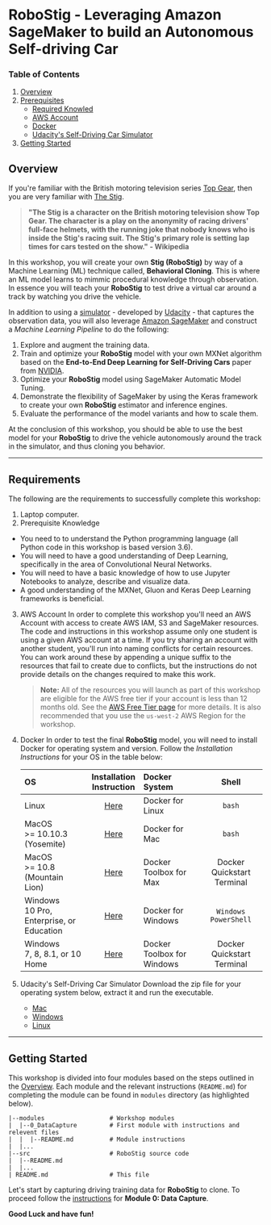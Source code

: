 # RoboStig - Leveraging Amazon SageMaker to build an Autonomous Self-driving Car

### Table of Contents

1. [Overview](#overview)
2. [Prerequisites](#prerequisites)
    * [Required Knowled](#required-knowledge)
    * [AWS Account](#aws-account)
    * [Docker](#docker)
    * [Udacity's Self-Driving Car Simulator](#udacitys-self-driving-car-simulator)
3. [Getting Started](#getting-started)

## Overview

If you're familiar with the British motoring television series [Top Gear](https://en.wikipedia.org/wiki/Top_Gear_(2002_TV_series)), then you are very familiar with [The Stig](https://www.topgear.com/car-news/stig).

>__"The Stig is a character on the British motoring television show Top Gear. The character is a play on the anonymity of racing drivers' full-face helmets, with the running joke that nobody knows who is inside the Stig's racing suit. The Stig's primary role is setting lap times for cars tested on the show." - Wikipedia__

In this workshop, you will create your own __Stig (RoboStig)__  by way of a Machine Learning (ML) technique called, __Behavioral Cloning__. This is where an ML model learns to mimmic procedural knowledge through observation. In essence you will teach your __RoboStig__ to test drive a virtual car around a track by watching you drive the vehicle.

In addition to using a [simulator](https://github.com/udacity/self-driving-car-sim) - developed by [Udacity](https://www.udacity.com/) - that captures the observation data, you will also leverage [Amazon SageMaker](https://aws.amazon.com/sagemaker) and construct a *Machine Learning Pipeline* to do the following:

1. Explore and augment the training data.
2. Train and optimize your __RoboStig__ model with your own MXNet algorithm based on the __End-to-End Deep Learning for Self-Driving Cars__ paper from [NVIDIA](https://devblogs.nvidia.com/deep-learning-self-driving-cars/).
3. Optimize your __RoboStig__ model using SageMaker Automatic Model Tuning.
4. Demonstrate the flexibility of SageMaker by using the Keras framework to create your own __RoboStig__ estimator and inference engines.
5. Evaluate the performance of the model variants and how to scale them.

At the conclusion of this workshop, you should be able to use the best model for your __RoboStig__ to drive the vehicle autonomously around the track in the simulator, and thus cloning you behavior.

---

## Requirements

The following are the requirements to successfully complete this workshop:

1. Laptop computer.
2. Prerequisite Knowledge
- You need to to understand the Python programming language (all Python code in this workshop is based version 3.6).
- You will need to have a good understanding of Deep Learning, specifically in the area of Convolutional Neural Networks. 
- You will need to have a basic knowledge of how to use Jupyter Notebooks to analyze, describe and visualize data.
- A good understanding of the MXNet, Gluon and Keras Deep Learning frameworks is beneficial.
3. AWS Account
    In order to complete this workshop you'll need an AWS Account with access to create AWS IAM, S3 and SageMaker resources. The code and instructions in this workshop assume only one student is using a given AWS account at a time. If you try sharing an account with another student, you'll run into naming conflicts for certain resources. You can work around these by appending a unique suffix to the resources that fail to create due to conflicts, but the instructions do not provide details on the changes required to make this work.
    >__Note:__ All of the resources you will launch as part of this workshop are eligible for the AWS free tier if your account is less than 12 months old. See the [AWS Free Tier page](https://aws.amazon.com/free/) for more details. It is also recommended that you use the `us-west-2` AWS Region for the workshop.
4. Docker
    In order to test the final __RoboStig__ model, you will need to install Docker for operating system and version. Follow the *Installation Instructions* for your OS in the table below:

    | OS                                       | Installation<br>Instruction               | Docker System               | Shell                      |
    |:-----------------------------------------|:-----------------------------------------:|:----------------------------|:--------------------------:|
    | Linux                                    | [Here](https://docs.docker.com/engine/installation/linux/)           | Docker for Linux            | `bash`                     |
    | MacOS <br>>= 10.10.3 (Yosemite)              | [Here](https://docs.docker.com/docker-for-mac/)             | Docker for Mac              | `bash`                     |
    | MacOS <br>>= 10.8 (Mountain Lion)            | [Here](https://docs.docker.com/toolbox/toolbox_install_mac/)     | Docker Toolbox for Max      | Docker Quickstart Terminal |
    | Windows <br>10 Pro, Enterprise, or Education | [Here](https://docs.docker.com/docker-for-windows)         | Docker for Windows          | `Windows PowerShell`       |
    | Windows <br>7, 8, 8.1, or 10 Home            | [Here](https://docs.docker.com/toolbox/toolbox_install_windows/) | Docker Toolbox for Windows  | Docker Quickstart Terminal |
5. Udacity's Self-Driving Car Simulator
    Download the zip file for your operating system below, extract it and run the executable.
    - [Mac](https://d17h27t6h515a5.cloudfront.net/topher/2017/February/58983385_beta-simulator-mac/beta-simulator-mac.zip)
    - [Windows](https://d17h27t6h515a5.cloudfront.net/topher/2017/February/58983318_beta-simulator-windows/beta-simulator-windows.zip)
    - [Linux](https://d17h27t6h515a5.cloudfront.net/topher/2017/February/58983558_beta-simulator-linux/beta-simulator-linux.zip)

---

## Getting Started

<!--Before you can start, clone the repository by following these instructions:

1. Download the Git client for your operating system:
    >__Note:__ The list below contains links to the common *git-scm* client. Feel free to use an alternative client of your choosing.
    - [Mac](https://git-scm.com/download/mac)
    - [Windows](https://git-scm.com/download/win)
    - [Linux](https://git-scm.com/download/linux)
2. Clone the repository.
```bash
    $ git clone https://github.com/darkreapyre/RoboStig
```
-->
This workshop is divided into four modules based on the steps outlined in the [Overview](#overview). Each module and the relevant instructions (`README.md`) for completing the module can be found in `modules` directory (as highlighted below). 

```
|--modules                  # Workshop modules
|  |--0_DataCapture         # First module with instructions and relevent files
|  |  |--README.md          # Module instructions
|  |...
|--src                      # RoboStig source code
|  |--README.md
|  |...
| README.md                 # This file
```

Let's start by capturing driving training data for __RoboStig__ to clone. To proceed follow the [instructions](./modules/0_DataCapture/README.md) for __Module 0: Data Capture__.

__Good Luck and have fun!__